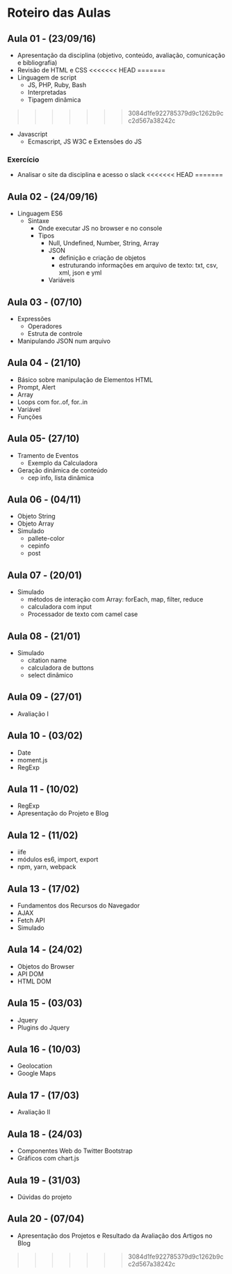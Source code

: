 # Roteiro das Aulas

## Aula 01 - (23/09/16)

- Apresentação da disciplina (objetivo, conteúdo, avaliação, comunicação e bibliografia)
- Revisão de HTML e CSS
<<<<<<< HEAD
=======
- Linguagem de script
  - JS, PHP, Ruby, Bash
  - Interpretadas
  - Tipagem dinâmica
>>>>>>> 3084d1fe922785379d9c1262b9cc2d567a38242c
- Javascript
  - Ecmascript, JS W3C e Extensões do JS

### Exercício

* Analisar o site da disciplina e acesso o slack
<<<<<<< HEAD
=======

## Aula 02 - (24/09/16)

- Linguagem ES6
  - Sintaxe
    - Onde executar JS no browser e no console
    - Tipos
      - Null, Undefined, Number, String, Array
      - JSON
        - definição e criação de objetos
        - estruturando informações em arquivo de texto: txt, csv, xml, json e yml
      - Variáveis

## Aula 03 - (07/10)

- Expressões
  - Operadores
  - Estruta de controle
- Manipulando JSON num arquivo

## Aula 04 - (21/10)
- Básico sobre manipulação de Elementos HTML
- Prompt, Alert
- Array
- Loops com for..of, for..in
- Variável
- Funções

## Aula 05- (27/10)
- Tramento de Eventos
  - Exemplo da Calculadora
- Geração dinâmica de conteúdo
  - cep info, lista dinâmica

## Aula 06 - (04/11)
- Objeto String
- Objeto Array  
- Simulado
  - pallete-color
  - cepinfo
  - post

## Aula 07 - (20/01)
- Simulado
  - métodos de interação com Array: forEach, map, filter, reduce
  - calculadora com input
  - Processador de texto com camel case

## Aula 08 - (21/01)
- Simulado
  - citation name
  - calculadora de buttons
  - select dinâmico

## Aula 09 - (27/01)
- Avaliação I

## Aula 10 - (03/02)
- Date
- moment.js
- RegExp

## Aula 11 - (10/02)
- RegExp
- Apresentação do Projeto e Blog

## Aula 12 - (11/02)
- iife
- módulos es6, import, export
- npm, yarn, webpack

## Aula 13 - (17/02)
- Fundamentos dos Recursos do Navegador
- AJAX
- Fetch API
- Simulado

## Aula 14 - (24/02)
- Objetos do Browser
- API DOM
- HTML DOM

## Aula 15 - (03/03)
- Jquery
- Plugins do Jquery

## Aula 16 - (10/03)
- Geolocation
- Google Maps

## Aula 17 - (17/03)
- Avaliação II

## Aula 18 - (24/03)
- Componentes Web do Twitter Bootstrap
- Gráficos com chart.js

## Aula 19 - (31/03)
- Dúvidas do projeto

## Aula 20 - (07/04)
- Apresentação dos Projetos e Resultado da Avaliação dos Artigos no Blog
>>>>>>> 3084d1fe922785379d9c1262b9cc2d567a38242c

